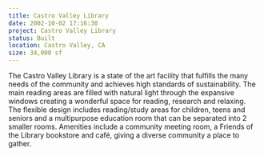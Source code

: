 ```yaml
---
title: Castro Valley Library
date: 2002-10-02 17:16:30
project: Castro Valley Library
status: Built
location: Castro Valley, CA
size: 34,000 sf
---
```


The Castro Valley Library is a state of the art facility that fulfills the many needs of the community and achieves high standards of sustainability.  The main reading areas are filled with natural light through the expansive windows creating a wonderful space for reading, research and relaxing.  The flexible design includes reading/study areas for children, teens and seniors and a multipurpose education room that can be separated into 2 smaller rooms. Amenities include a community meeting room, a Friends of the Library bookstore and café, giving a diverse community a place to gather.
